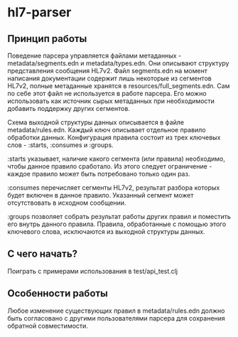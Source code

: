 # hl7-parser

## Принцип работы

Поведение парсера управляется файлами метаданных - metadata/segments.edn и metadata/types.edn. Они описывают структуру 
представления сообщения HL7v2. Файл segments.edn на момент написания документации содержит лишь некоторые из
сегментов HL7v2, полные метаданные хранятся в resources/full_segments.edn. Сам по себе этот файл не используется в работе
парсера. Его можно использовать как источник сырых метаданных при необходимости добавить поддержку других сегментов.

Схема выходной структуры данных описывается в файле metadata/rules.edn. Каждый ключ описывает отдельное правило обработки данных.
Конфигурация правила состоит из трех ключевых слов - :starts, :consumes и :groups. 

:starts указывает, наличие какого сегмента (или правила) необходимо, чтобы данное правило сработало. Из этого следует 
ограничение - каждое правило может быть потребовано только один раз. 

:consumes перечисляет сегменты HL7v2, результат разбора которых будет включен в данное правило. Указанный сегмент может
отсутствовать в исходном сообщении.

:groups позволяет собрать результат работы других правил и поместить его внутрь данного правила. Правила, обработанные с
помощью этого ключевого слова, исключаются из выходной структуры данных.

## С чего начать? 

Поиграть с примерами использования в test/api_test.clj

## Особенности работы

Любое изменение существующих правил в metadata/rules.edn должно быть согласовано с другими пользователями парсера для сохранения обратной совместимости.


